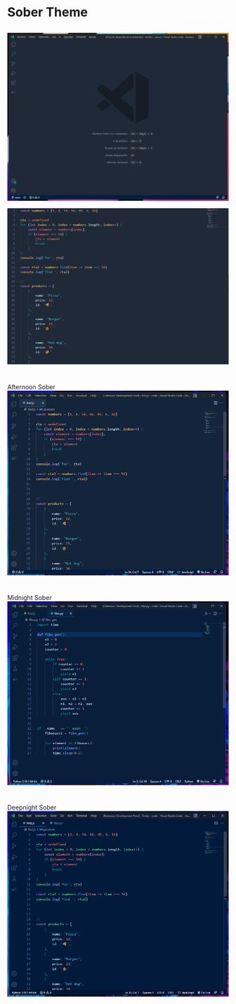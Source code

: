 # Sober Theme
## 
![This is an image](https://github.com/yesomac/sober/blob/master/codeII.png?raw=true)

![This is an image](https://github.com/yesomac/sober/blob/master/codeIII.png?raw=true)
#
Afternoon Sober
![This is a image](https://github.com/yesomac/sober/blob/master/afternoonII.png?raw=true)

#
Midnight Sober
![This is a image](https://github.com/yesomac/sober/blob/master/midnight.png?raw=true)

#
Deepnight Sober
![This is a image](https://github.com/yesomac/sober/blob/master/deepnight.png?raw=true)